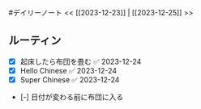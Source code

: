 #デイリーノート
<< [[2023-12-23]] | [[2023-12-25]] >>
## ルーティン
- [x] 起床したら布団を畳む ✅ 2023-12-24
- [x] Hello Chinese ✅ 2023-12-24
- [x] Super Chinese ✅ 2023-12-24
- [-] 日付が変わる前に布団に入る
